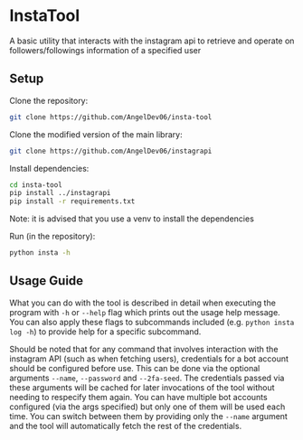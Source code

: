 # InstaTool

A basic utility that interacts with the instagram api to retrieve and operate on followers/followings information of a specified user

## Setup

Clone the repository:

```bash
git clone https://github.com/AngelDev06/insta-tool
```

Clone the modified version of the main library:

```bash
git clone https://github.com/AngelDev06/instagrapi
```

Install dependencies:

```bash
cd insta-tool
pip install ../instagrapi
pip install -r requirements.txt
```

Note: it is advised that you use a venv to install the dependencies

Run (in the repository):

```bash
python insta -h
```

## Usage Guide

What you can do with the tool is described in detail when executing the program with `-h` or `--help` flag which prints out the usage help message.
You can also apply these flags to subcommands included (e.g. `python insta log -h`) to provide help for a specific subcommand.

Should be noted that for any command that involves interaction with the instagram API (such as when fetching users), credentials for a bot account should be configured before use.
This can be done via the optional arguments `--name`, `--password` and `--2fa-seed`. The credentials passed via these arguments will be cached for later invocations of the tool without needing to respecify them again.
You can have multiple bot accounts configured (via the args specified) but only one of them will be used each time. You can switch between them by providing only the `--name` argument and the tool will automatically fetch the rest of the credentials.
